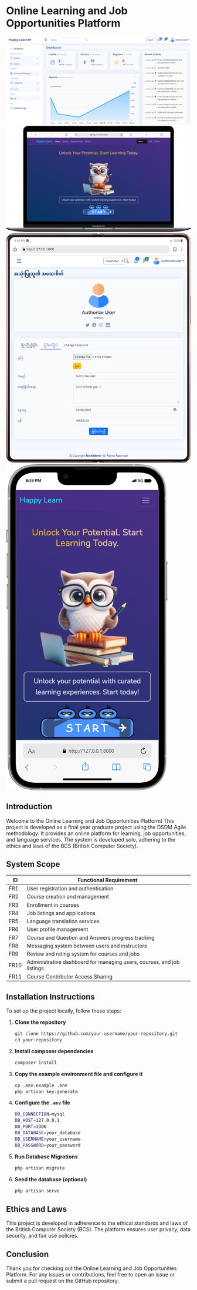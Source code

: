 
# Online Learning and Job Opportunities Platform

![Admin Dashboard](https://github.com/Shwetalu1313/Happy-Learn-Online-Learning-Platform/blob/main/storage/app/public/Shared%20Photos/admin-dashboard.png)
![User Home Page](https://github.com/Shwetalu1313/Happy-Learn-Online-Learning-Platform/blob/main/storage/app/public/Shared%20Photos/final-year-home.png)
![User Profile (Galaxy Fold)](https://github.com/Shwetalu1313/Happy-Learn-Online-Learning-Platform/blob/main/storage/app/public/Shared%20Photos/Galaxy-Fold-user-profile.png)
![User Home Page (iPhone 13 Pro)](https://github.com/Shwetalu1313/Happy-Learn-Online-Learning-Platform/blob/main/storage/app/public/Shared%20Photos/iPhone-13-PRO-MAX-home.png)

## Introduction

Welcome to the Online Learning and Job Opportunities Platform! This project is developed as a final year graduate project using the DSDM Agile methodology. It provides an online platform for learning, job opportunities, and language services. The system is developed solo, adhering to the ethics and laws of the BCS (British Computer Society).

## System Scope

| ID   | Functional Requirement                                                 |
|------|------------------------------------------------------------------------|
| FR1  | User registration and authentication                                   |
| FR2  | Course creation and management                                         |
| FR3  | Enrollment in courses                                                  |
| FR4  | Job listings and applications                                          |
| FR5  | Language translation services                                          |
| FR6  | User profile management                                                |
| FR7  | Course and Question and Answers progress tracking                      |
| FR8  | Messaging system between users and instructors                         |
| FR9  | Review and rating system for courses and jobs                          |
| FR10 | Administrative dashboard for managing users, courses, and job listings |
| FR11 | Course Contributor Access Sharing |                                     |

## Installation Instructions

To set up the project locally, follow these steps:

1. **Clone the repository**
   ```bash
   git clone https://github.com/your-username/your-repository.git
   cd your-repository

2. **Install composer dependencies**
   ```bash
   composer install
   
3. **Copy the example environment file and configure it**
   ```bash
   cp .env.example .env
   php artisan key:generate
   
4. **Configure the `.env` file**
   ```bash
   DB_CONNECTION=mysql
   DB_HOST=127.0.0.1
   DB_PORT=3306
   DB_DATABASE=your_database
   DB_USERNAME=your_username
   DB_PASSWORD=your_password
   
5. **Run Database Migrations**
   ```bash
   php artisan migrate
   
6. **Seed the database (optional)**
   ```bash
   php artisan serve

## Ethics and Laws
This project is developed in adherence to the ethical standards and laws of the British Computer Society (BCS). The platform ensures user privacy, data security, and fair use policies.

## Conclusion
Thank you for checking out the Online Learning and Job Opportunities Platform. For any issues or contributions, feel free to open an issue or submit a pull request on the GitHub repository.
